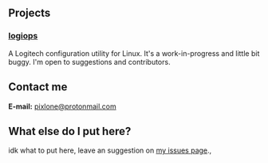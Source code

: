 ## Projects

### [logiops](https://github.com/PixlOne/logiops)

A Logitech configuration utility for Linux. It's a work-in-progress and little bit buggy. I'm open to suggestions and contributors.

## Contact me

**E-mail:** pixlone@protonmail.com

## What else do I put here?
idk what to put here, leave an suggestion on [my issues page](https://github.com/PixlOne/pixlone.github.io/issues).,  
